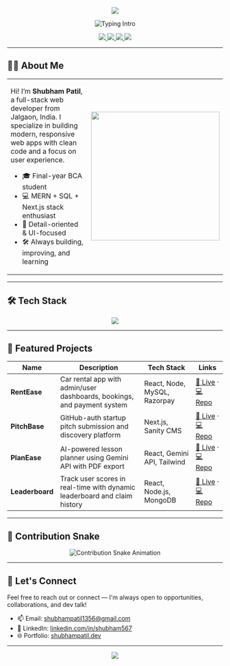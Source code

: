 <!-- 🎯 Header Banner -->
<div align="center">
  <img src="https://capsule-render.vercel.app/api?type=waving&color=0:2dd4bf,100:3b82f6&height=200&section=header&text=Hi%20I'm%20Shubham%20Patil&fontSize=38&fontColor=ffffff" />
</div>

<!-- 👨‍💻 Typing Title -->
<p align="center">
  <img src="https://readme-typing-svg.herokuapp.com?font=Fira+Code&size=22&duration=3000&pause=1000&center=true&vCenter=true&width=435&lines=Full-stack+Web+Developer;Crafting+Responsive+Web+Experiences;MERN+%7C+Next.js+%7C+SQL+%7C+MongoDB;Passionate+Problem+Solver" alt="Typing Intro" />
</p>

<!-- 🌐 Links -->
<p align="center">
  <a href="mailto:shubhampatil1356@gmail.com">
    <img src="https://img.shields.io/badge/Email-shubhampatil1356@gmail.com-red?style=flat&logo=gmail" />
  </a>
  <a href="https://linkedin.com/in/shubham567">
    <img src="https://img.shields.io/badge/LinkedIn-@shubham567-blue?style=flat&logo=linkedin" />
  </a>
  <a href="https://shubhampatil.dev">
    <img src="https://img.shields.io/badge/Portfolio-shubhampatil.dev-brightgreen?style=flat&logo=vercel" />
  </a>
  <a href="https://your-resume-link.com">
    <img src="https://img.shields.io/badge/Resume-Download-informational?style=flat&logo=google-drive" />
  </a>
</p>

---

## 👨‍💻 About Me

<table>
<tr>
<td width="60%">

Hi! I’m **Shubham Patil**, a full-stack web developer from Jalgaon, India. I specialize in building modern, responsive web apps with clean code and a focus on user experience.

- 🎓 Final-year BCA student  
- 💻 MERN + SQL + Next.js stack enthusiast  
- 🎯 Detail-oriented & UI-focused  
- 🛠 Always building, improving, and learning

</td>
<td width="40%" align="center">
  <img src="https://media.giphy.com/media/qgQUggAC3Pfv687qPC/giphy.gif" width="300" />
</td>
</tr>
</table>

---

## 🛠️ Tech Stack

<p align="center">
  <img src="https://skillicons.dev/icons?i=js,react,next,nodejs,express,mongodb,mysql,tailwind,git,github,figma,vscode" />
</p>

---

## 🚀 Featured Projects

| Name             | Description                                                                 | Tech Stack                        | Links |
|------------------|-----------------------------------------------------------------------------|-----------------------------------|--------|
| **RentEase**     | Car rental app with admin/user dashboards, bookings, and payment system     | React, Node, MySQL, Razorpay      | [🔗 Live](https://rentease-web.vercel.app) · [💻 Repo](https://github.com/Shubham-567/rentease) |
| **PitchBase**     | GitHub-auth startup pitch submission and discovery platform                 | Next.js, Sanity CMS               | [🔗 Live](https://pitch-base.vercel.app) · [💻 Repo](https://github.com/Shubham-567/pitch-base) |
| **PlanEase**     | AI-powered lesson planner using Gemini API with PDF export                   | React, Gemini API, Tailwind       | [🔗 Live](https://planease.vercel.app) · [💻 Repo](https://github.com/Shubham-567/AI-Lesson-Planner) |
| **Leaderboard**  | Track user scores in real-time with dynamic leaderboard and claim history    | React, Node.js, MongoDB           | [🔗 Live](https://leaderboard-web.vercel.app) · [💻 Repo](https://github.com/Shubham-567/leaderboard-project) |

---

## 🐍 Contribution Snake

<p align="center">
  <img src="https://raw.githubusercontent.com/Shubham-567/Shubham-567/output/github-contribution-grid-snake.svg" alt="Contribution Snake Animation" />
</p>


---

## 🤝 Let's Connect

Feel free to reach out or connect — I'm always open to opportunities, collaborations, and dev talk!

- 📫 Email: [shubhampatil1356@gmail.com](mailto:shubhampatil1356@gmail.com)  
- 💼 LinkedIn: [linkedin.com/in/shubham567](https://linkedin.com/in/shubham567)  
- 🌐 Portfolio: [shubhampatil.dev](https://shubhampatil.dev)

---

<div align="center">
  <img src="https://capsule-render.vercel.app/api?type=waving&color=0:3b82f6,100:2dd4bf&height=120&section=footer" />
</div>
